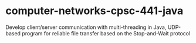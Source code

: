 # computer-networks-cpsc-441-java
Develop client/server communication with multi-threading in Java, UDP-based program for reliable file transfer based on the Stop-and-Wait protocol
